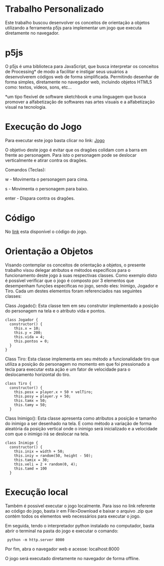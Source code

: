 # Trabalho Personalizado

  Este trabalho buscou desenvolver os conceitos de orientação a objetos utilizando a ferramenta p5js para implementar um jogo que executa diretamente no navegador.

# p5js

  O p5js é uma biblioteca para JavaScript, que busca interpretar os conceitos de Processing* de modo a facilitar e instigar seus usuários a desenvolverem códigos web de forma simplificada.
Permitindo desenhar de forma simples, diretamente no navegador web, incluindo objetos HTML5 como: textos, vídeos, sons, etc...

*um tipo flexível de software sketchbook e uma linguagem que busca promover a alfabetização de softwares nas artes visuais e a alfabetização visual na tecnologia.

# Execução do Jogo

Para executar este jogo basta clicar no link: [Jogo](https://editor.p5js.org/henriquefochesatto/full/vP6g8Jmpe)

O objetivo deste jogo é evitar que os dragões colidam com a barra em frente ao personagem. Para isto o personagem pode se deslocar verticalmente e atirar contra os dragões.

Comandos (Teclas):

w - Movimenta o personagem para cima.

s - Movimenta o personagem para baixo.

enter - Dispara contra os dragões.


# Código

No [link](https://editor.p5js.org/henriquefochesatto/sketches/vP6g8Jmpe) esta disponível o código do jogo.

# Orientação a Objetos

Visando contemplar os conceitos de orientação a objetos, o presente trabalho visou delegar atributos e métodos específicos para o funcionamento deste jogo à suas respectivas classes. Como exemplo disto é possível verificar que o jogo é composto por 3 elementos que desempenham funções especificas no jogo, sendo eles: Inimigo, Jogador e Tiro.
Cada um destes elementos foram referenciados nas seguintes classes:

Class Jogado(): Esta classe tem em seu construtor implementado a posição do personagem na tela e o atributo vida e pontos.

```
class Jogador {
  constructor() {
    this.x = 10;
    this.y = 200;
    this.vida = 4;
    this.pontos = 0;
  }
}
```

Class Tiro: Esta classe implementa em seu método a funcionalidade tiro que utiliza a posição do personagem no momento em que foi pressionado a tecla para executar esta ação e um fator de velocidade para o deslocamento horizontal do tiro.

```
class Tiro {
  constructor() {
    this.posx = player.x + 50 + velTiro;
    this.posy = player.y + 50;
    this.tamx = 50;
    this.tamy = 50;
  }
```

Class Inimigo(): Esta classe apresenta como atributos a posição e tamanho do inimigo a ser desenhado na tela. E como método a variação de forma aleatória da posição vertical onde o inimigo será inicializado e a velocidade com que o inimigo irá se deslocar na tela.

```
class Inimigo {
  constructor() {
    this.inix = width + 50;
    this.iniy = random(50, height - 50);
    this.tamix = 30;
    this.veli = 2 + random(0, 4);
    this.tamd = 100
  }
```


# Execução local

Também é possível executar o jogo localmente. Para isso no link referente ao código do jogo, basta ir em File>Download e baixar o arquivo .zip que contém todos os elementos web necessários para executar o jogo.

Em seguida, tendo o interpretador python instalado no computador, basta abrir o terminal na pasta do jogo e executar o comando:

```
 python -m http.server 8000
```

Por fim, abra o navegador web e acesse: localhost:8000

O jogo será executado diretamente no navegador de forma offline.



